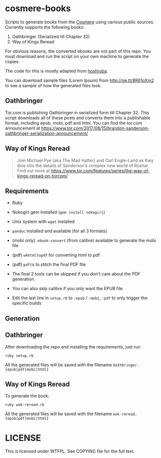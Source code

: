 # cosmere-books

Scripts to generate books from the [Cosmere]() using various public sources. Currently supports the following books:

1. Oathbringer (Serialized till Chapter 32)
2. Way of Kings Reread

For obvious reasons, the converted ebooks are not part of this repo. You must download
and run the script on your own machine to generate the copies.

The code for this is mostly adapted from [hoshruba](https://github.captnemo.in/hoshruba).

You can download sample files (Lorem Ipsum) from <http://ge.tt/8R61oXm2> to see a sample of how the generated files look.

## Oathbringer

Tor.com is publishing Oathbringer in serialized form till Chapter 32. This script
downloads all of these posts and converts them into a publishable format, including
epub, mobi, pdf and html. You can find the tor.com announcement at https://www.tor.com/2017/08/15/brandon-sanderson-oathbringer-serialization-announcement/

## Way of Kings Reread

>Join Michael Pye (aka The Mad Hatter) and Carl Engle-Laird as they dive into the details of Sanderson’s complex new world of Roshar. Find out more at https://www.tor.com/features/series/the-way-of-kings-reread-on-torcom/

## Requirements

- Ruby
- Nokogiri gem installed (`gem install nokogiri`)
- Unix system with `wget` installed
- `pandoc` installed and available (for all 3 formats)
- (mobi only): `ebook-convert` (from calibre) available to generate the mobi file
- (pdf) `wkhtmltopdf` for converting html to pdf
- (pdf) `pdftk` to stitch the final PDF file

- The final 2 tools can be skipped if you don't care about the PDF generation.
- You can also skip calibre if you only want the EPUB file.
- Edit the last line in `setup.rb` to `:epub` / `:mobi`, `:pdf` to only trigger the specific builds

## Generation

## Oathbringer

After downloading the repo and installing the requirements, just run

    ruby setup.rb

All the generated files will be saved with the filename `Oathbringer.{epub|pdf|mobi|html}`

## Way of Kings Reread


To generate the book:

    ruby wok-reread.rb

All the generated files will be saved with the filename `wok-reread.{epub|pdf|mobi|html}`

# LICENSE

This is licensed under WTFPL. See COPYING file for the full text.
